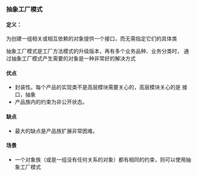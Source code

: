 ### 抽象工厂模式

#### 定义：
为创建一组相关或相互依赖的对象提供一个接口，而无需指定它们的具体类

抽象工厂模式是工厂方法模式的升级版本，再有多个业务品种、业务分类时，
通过抽象工厂模式产生需要的对象是一种非常好的解决方式

#### 优点
- 封装性。每个产品的实现类不是高层模块需要关心的，高层模块关心的是
  接口，抽象
- 产品族内的约束为非公开状态。

#### 缺点
- 最大的缺点是产品族扩展非常困难。

#### 场景
- 一个对象族（或是一组没有任何关系的对象）都有相同的约束，则可以使用抽象工厂模式